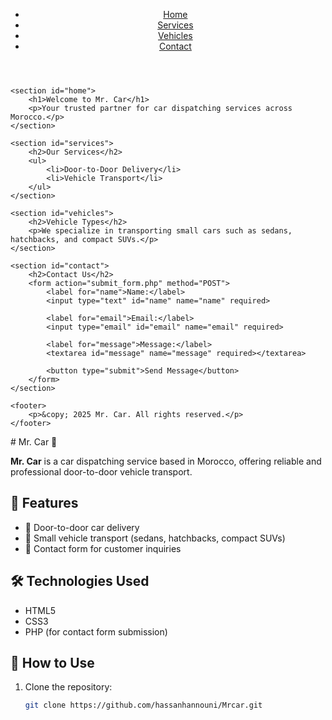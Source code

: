 <!DOCTYPE html>
<html lang="en">
<head>
    <meta charset="UTF-8">
    <meta name="viewport" content="width=device-width, initial-scale=1.0">
    <title>Mr. Car - Car Dispatching Service</title>
    <link rel="stylesheet" href="styles.css">
</head>
<body>
    <header>
        <nav>
            <ul>
                <li><a href="#home">Home</a></li>
                <li><a href="#services">Services</a></li>
                <li><a href="#vehicles">Vehicles</a></li>
                <li><a href="#contact">Contact</a></li>
            </ul>
        </nav>
    </header>

    <section id="home">
        <h1>Welcome to Mr. Car</h1>
        <p>Your trusted partner for car dispatching services across Morocco.</p>
    </section>

    <section id="services">
        <h2>Our Services</h2>
        <ul>
            <li>Door-to-Door Delivery</li>
            <li>Vehicle Transport</li>
        </ul>
    </section>

    <section id="vehicles">
        <h2>Vehicle Types</h2>
        <p>We specialize in transporting small cars such as sedans, hatchbacks, and compact SUVs.</p>
    </section>

    <section id="contact">
        <h2>Contact Us</h2>
        <form action="submit_form.php" method="POST">
            <label for="name">Name:</label>
            <input type="text" id="name" name="name" required>

            <label for="email">Email:</label>
            <input type="email" id="email" name="email" required>

            <label for="message">Message:</label>
            <textarea id="message" name="message" required></textarea>

            <button type="submit">Send Message</button>
        </form>
    </section>

    <footer>
        <p>&copy; 2025 Mr. Car. All rights reserved.</p>
    </footer>
</body>
</html># Mr. Car 🚗

**Mr. Car** is a car dispatching service based in Morocco, offering reliable and professional door-to-door vehicle transport.

## 🌟 Features

- 🚙 Door-to-door car delivery
- 🚐 Small vehicle transport (sedans, hatchbacks, compact SUVs)
- 📨 Contact form for customer inquiries

## 🛠️ Technologies Used

- HTML5
- CSS3
- PHP (for contact form submission)

## 📂 How to Use

1. Clone the repository:
   ```bash
   git clone https://github.com/hassanhannouni/Mrcar.git
